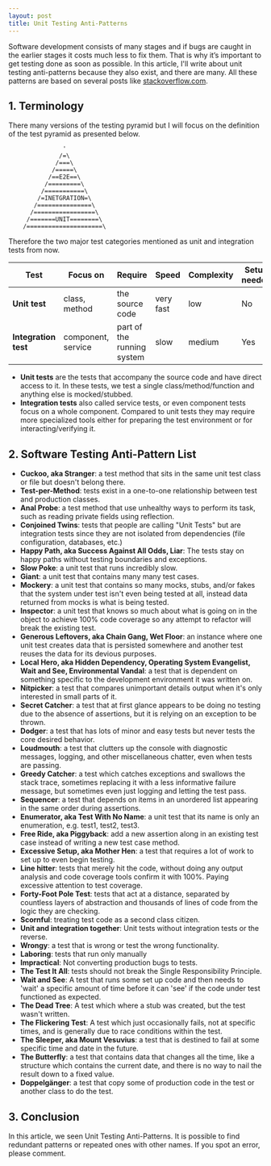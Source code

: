```yaml
---
layout: post
title: Unit Testing Anti-Patterns
---
```


Software development consists of many stages and if bugs are caught in the earlier stages it costs much less to fix them. That is why it’s important to get testing done as soon as possible. In this article, I'll write about unit testing anti-patterns because they also exist, and there are many. All these patterns are based on several posts like [stackoverflow.com](https://stackoverflow.com/questions/333682/unit-testing-anti-patterns-catalogue).

## 1. Terminology

There many versions of the testing pyramid but I will focus on the definition of the test pyramid as presented below. 

```
               '
              /=\
             /===\
            /=====\
           /==E2E==\
          /=========\
         /===========\
        /=INETGRATION=\
       /===============\
      /=================\
     /=======UNIT========\
    /=====================\
```

Therefore the two major test categories mentioned as unit and integration tests from now.

| **Test**             | **Focus on**       | **Require**                | **Speed** | **Complexity** | **Setup needed** |
| -------------------- | ------------------ | -------------------------- | --------- | -------------- | ---------------- |
| **Unit test**        | class, method      | the source code            | very fast | low            | No               |
| **Integration test** | component, service | part of the running system | slow      | medium         | Yes              |

- **Unit tests** are the tests that accompany the source code and have direct access to it. In these tests, we test a single class/method/function and anything else is mocked/stubbed.
- **Integration tests** also called service tests, or even component tests focus on a whole component. Compared to unit tests they may require more specialized tools either for preparing the test environment or for interacting/verifying it.

## 2. Software Testing Anti-Pattern List

- **Cuckoo, aka Stranger**: a test method that sits in the same unit test class or file but doesn't belong there.
- **Test-per-Method**: tests exist in a one-to-one relationship between test and production classes.
- **Anal Probe**: a test method that use unhealthy ways to perform its task, such as reading private fields using reflection.
- **Conjoined Twins**: tests that people are calling "Unit Tests" but are integration tests since they are not isolated from dependencies (file configuration, databases, etc.)
- **Happy Path, aka Success Against All Odds, Liar**: The tests stay on happy paths without testing boundaries and exceptions.
- **Slow Poke**: a unit test that runs incredibly slow.
- **Giant**: a unit test that contains many many test cases. 
- **Mockery**: a unit test that contains so many mocks, stubs, and/or fakes that the system under test isn't even being tested at all, instead data returned from mocks is what is being tested.
- **Inspector**: a unit test that knows so much about what is going on in the object to achieve 100% code coverage so any attempt to refactor will break the existing test.
- **Generous Leftovers, aka Chain Gang, Wet Floor**: an instance where one unit test creates data that is persisted somewhere and another test reuses the data for its devious purposes. 
- **Local Hero, aka Hidden Dependency, Operating System Evangelist, Wait and See, Environmental Vandal**: a test that is dependent on something specific to the development environment it was written on.
- **Nitpicker**: a test that compares unimportant details output when it's only interested in small parts of it.
- **Secret Catcher**: a test that at first glance appears to be doing no testing due to the absence of assertions, but it is relying on an exception to be thrown.
- **Dodger**: a test that has lots of minor and easy tests but never tests the core desired behavior.
- **Loudmouth**: a test that clutters up the console with diagnostic messages, logging, and other miscellaneous chatter, even when tests are passing.
- **Greedy Catcher**: a test which catches exceptions and swallows the stack trace, sometimes replacing it with a less informative failure message, but sometimes even just logging and letting the test pass.
- **Sequencer**: a test that depends on items in an unordered list appearing in the same order during assertions.
- **Enumerator, aka Test With No Name**: a unit test that its name is only an enumeration, e.g. test1, test2, test3.
- **Free Ride, aka Piggyback**: add a new assertion along in an existing test case instead of writing a new test case method. 
- **Excessive Setup, aka Mother Hen**: a test that requires a lot of work to set up to even begin testing. 
- **Line hitter**: tests that merely hit the code, without doing any output analysis and code coverage tools confirm it with 100%.  Paying excessive attention to test coverage.
- **Forty-Foot Pole Test**: tests that act at a distance, separated by countless layers of abstraction and thousands of lines of code from the logic they are checking.
- **Scornful**: treating test code as a second class citizen.
- **Unit and integration together**: Unit tests without integration tests or the reverse.
- **Wrongy**: a test that is wrong or test the wrong functionality.
- **Laboring**: tests that run only manually
- **Impractical**: Not converting production bugs to tests.
- **The Test It All**: tests should not break the Single Responsibility Principle.
- **Wait and See**: A test that runs some set up code and then needs to 'wait' a specific amount of time before it can 'see' if the code under test functioned as expected. 
- **The Dead Tree**: A test which where a stub was created, but the test wasn't written.
- **The Flickering Test**: A test which just occasionally fails, not at specific times, and is generally due to race conditions within the test.
- **The Sleeper, aka Mount Vesuvius**: a test that is destined to fail at some specific time and date in the future.
- **The Butterfly**: a test that contains data that changes all the time, like a structure which contains the current date, and there is no way to nail the result down to a fixed value.
- **Doppelgänger**: a test that copy some of production code in the test or another class to do the test. 

## 3. Conclusion

In this article, we seen Unit Testing Anti-Patterns. It is possible to find redundant patterns or repeated ones with other names. If you spot an error, please comment.
